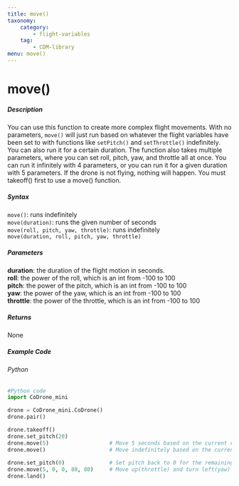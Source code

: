 ```yaml
---
title: move()
taxonomy:
    category:
        - flight-variables
    tag:
        - CDM-library
menu: move()
---
```


# move()

##### Description

You can use this function to create more complex flight movements. With no parameters, ```move()``` will just run based on whatever the flight variables have been set to with functions like ```setPitch()``` and ```setThrottle()``` indefinitely.  You can also run it for a certain duration.  The function also takes multiple parameters, where you can set roll, pitch, yaw, and throttle all at once.  You can run it infinitely with 4 parameters, or you can run it for a given duration with 5 parameters. If the drone is not flying, nothing will happen. You must takeoff() first to use a move() function.


##### Syntax

```move()```: runs indefinitely<br />
```move(duration)```: runs the given number of seconds<br />
```move(roll, pitch, yaw, throttle)```: runs indefinitely<br />
```move(duration, roll, pitch, yaw, throttle)```


##### Parameters

**duration**: the duration of the flight motion in seconds.<br />
**roll**: the power of the roll, which is an int from -100 to 100<br />
**pitch**: the power of the pitch, which is an int from -100 to 100<br />
**yaw**: the power of the yaw, which is an int from -100 to 100<br />
**throttle**: the power of the throttle, which is an int from -100 to 100

##### Returns

None

##### Example Code
###### Python
```python
#Python code
import CoDrone_mini

drone = CoDrone_mini.CoDrone()
drone.pair()

drone.takeoff()
drone.set_pitch(20)
drone.move(5) 					# Move 5 seconds based on the current value of flight variables
drone.move() 					# Move indefinitely based on the current value of flight variables
	
drone.set_pitch(0)				# Set pitch back to 0 for the remaining examples
drone.move(5, 0, 0, 80, 80)		# Move up(throttle) and turn left(yaw) for 5 seconds
drone.land()
```